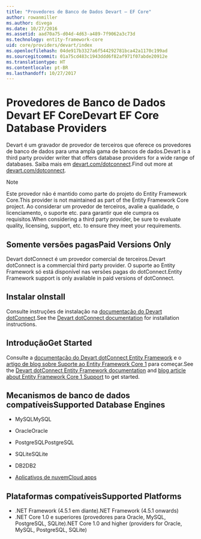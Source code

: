 ```yaml
---
title: "Provedores de Banco de Dados Devart – EF Core"
author: rowanmiller
ms.author: divega
ms.date: 10/27/2016
ms.assetid: aad70a75-d04d-4d63-a489-7f9062a3c73d
ms.technology: entity-framework-core
uid: core/providers/devart/index
ms.openlocfilehash: 04de917b3327a6f544292781bca42a1170c199ad
ms.sourcegitcommit: 01a75cd483c1943ddd6f82af971f07abde20912e
ms.translationtype: HT
ms.contentlocale: pt-BR
ms.lasthandoff: 10/27/2017
---
```

# <a name="devart-ef-core-database-providers"></a><span data-ttu-id="89984-102">Provedores de Banco de Dados Devart EF Core</span><span class="sxs-lookup"><span data-stu-id="89984-102">Devart EF Core Database Providers</span></span>

<span data-ttu-id="89984-103">Devart é um gravador de provedor de terceiros que oferece os provedores de banco de dados para uma ampla gama de bancos de dados.</span><span class="sxs-lookup"><span data-stu-id="89984-103">Devart is a third party provider writer that offers database providers for a wide range of databases.</span></span> <span data-ttu-id="89984-104">Saiba mais em [devart.com/dotconnect](https://www.devart.com/dotconnect/).</span><span class="sxs-lookup"><span data-stu-id="89984-104">Find out more at [devart.com/dotconnect](https://www.devart.com/dotconnect/).</span></span>

> [!NOTE]  
> <span data-ttu-id="89984-105">Este provedor não é mantido como parte do projeto do Entity Framework Core.</span><span class="sxs-lookup"><span data-stu-id="89984-105">This provider is not maintained as part of the Entity Framework Core project.</span></span> <span data-ttu-id="89984-106">Ao considerar um provedor de terceiros, avalie a qualidade, o licenciamento, o suporte etc. para garantir que ele cumpra os requisitos.</span><span class="sxs-lookup"><span data-stu-id="89984-106">When considering a third party provider, be sure to evaluate quality, licensing, support, etc. to ensure they meet your requirements.</span></span>

## <a name="paid-versions-only"></a><span data-ttu-id="89984-107">Somente versões pagas</span><span class="sxs-lookup"><span data-stu-id="89984-107">Paid Versions Only</span></span>

<span data-ttu-id="89984-108">Devart dotConnect é um provedor comercial de terceiros.</span><span class="sxs-lookup"><span data-stu-id="89984-108">Devart dotConnect is a commercial third party provider.</span></span> <span data-ttu-id="89984-109">O suporte ao Entity Framework só está disponível nas versões pagas do dotConnect.</span><span class="sxs-lookup"><span data-stu-id="89984-109">Entity Framework support is only available in paid versions of dotConnect.</span></span>

## <a name="install"></a><span data-ttu-id="89984-110">Instalar o</span><span class="sxs-lookup"><span data-stu-id="89984-110">Install</span></span>

<span data-ttu-id="89984-111">Consulte instruções de instalação na [documentação do Devart dotConnect](https://www.devart.com/dotconnect/).</span><span class="sxs-lookup"><span data-stu-id="89984-111">See the [Devart dotConnect documentation](https://www.devart.com/dotconnect/) for installation instructions.</span></span>

## <a name="get-started"></a><span data-ttu-id="89984-112">Introdução</span><span class="sxs-lookup"><span data-stu-id="89984-112">Get Started</span></span>

<span data-ttu-id="89984-113">Consulte a [documentação do Devart dotConnect Entity Framework](https://www.devart.com/dotconnect/entityframework.html) e o [artigo de blog sobre Suporte ao Entity Framework Core 1](http://blog.devart.com/entity-framework-core-1-entity-framework-7-support.html) para começar.</span><span class="sxs-lookup"><span data-stu-id="89984-113">See the [Devart dotConnect Entity Framework documentation](https://www.devart.com/dotconnect/entityframework.html) and [blog article about Entity Framework Core 1 Support](http://blog.devart.com/entity-framework-core-1-entity-framework-7-support.html) to get started.</span></span>

## <a name="supported-database-engines"></a><span data-ttu-id="89984-114">Mecanismos de banco de dados compatíveis</span><span class="sxs-lookup"><span data-stu-id="89984-114">Supported Database Engines</span></span>

* <span data-ttu-id="89984-115">MySQL</span><span class="sxs-lookup"><span data-stu-id="89984-115">MySQL</span></span>

* <span data-ttu-id="89984-116">Oracle</span><span class="sxs-lookup"><span data-stu-id="89984-116">Oracle</span></span>

* <span data-ttu-id="89984-117">PostgreSQL</span><span class="sxs-lookup"><span data-stu-id="89984-117">PostgreSQL</span></span>

* <span data-ttu-id="89984-118">SQLite</span><span class="sxs-lookup"><span data-stu-id="89984-118">SQLite</span></span>

* <span data-ttu-id="89984-119">DB2</span><span class="sxs-lookup"><span data-stu-id="89984-119">DB2</span></span>

* [<span data-ttu-id="89984-120">Aplicativos de nuvem</span><span class="sxs-lookup"><span data-stu-id="89984-120">Cloud apps</span></span>](https://www.devart.com/dotconnect/#cloud)

## <a name="supported-platforms"></a><span data-ttu-id="89984-121">Plataformas compatíveis</span><span class="sxs-lookup"><span data-stu-id="89984-121">Supported Platforms</span></span>

* <span data-ttu-id="89984-122">.NET Framework (4.5.1 em diante)</span><span class="sxs-lookup"><span data-stu-id="89984-122">.NET Framework (4.5.1 onwards)</span></span>
* <span data-ttu-id="89984-123">.NET Core 1.0 e superiores (provedores para Oracle, MySQL, PostgreSQL, SQLite)</span><span class="sxs-lookup"><span data-stu-id="89984-123">.NET Core 1.0 and higher (providers for Oracle, MySQL, PostgreSQL, SQLite)</span></span>
